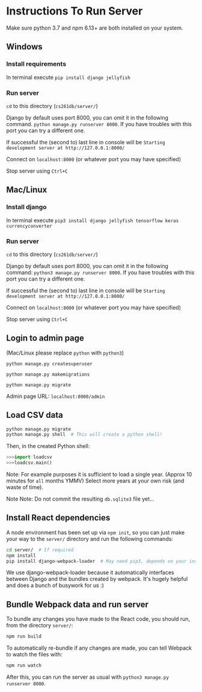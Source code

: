 # Instructions To Run Server

Make sure python 3.7 and npm 6.13+ are both installed on your system.

## Windows

### Install requirements
In terminal execute 
`pip install django jellyfish`


### Run server
`cd` to this directory (`cs261db/server/`)

Django by default uses port 8000, you can omit it in the following command.
`python manage.py runserver 8000`.
If you have troubles with this port you can try a different one.

If successful the (second to) last line in console will be
`Starting development server at http://127.0.0.1:8000/`

Connect on `localhost:8000` (or whatever port you may have specified)

Stop server using `Ctrl+C`

## Mac/Linux

### Install django
In terminal execute 
`pip3 install django jellyfish tensorflow keras currencyconverter`

### Run server
`cd` to this directory (`cs261db/server/`)

Django by default uses port 8000, you can omit it in the following command:
`python3 manage.py runserver 8000`.
If you have troubles with this port you can try a different one.

If successful the (second to) last line in console will be
`Starting development server at http://127.0.0.1:8000/`

Connect on `localhost:8000` (or whatever port you may have specified)

Stop server using `Ctrl+C`

## Login to admin page

(Mac/Linux please replace `python` with `python3`)

`python manage.py createsuperuser`

`python manage.py makemigrations`

`python manage.py migrate`

Admin page URL: `localhost:8000/admin`

## Load CSV data

```bash
python manage.py migrate
python manage.py shell  # This will create a python shell!
```

Then, in the created Python shell:

```python
>>>import loadcsv
>>>loadcsv.main()
```

Note: For example purposes it is sufficient to load a single year.
(Approx 10 minutes for `all` months YMMV)
Select more years at your own risk (and waste of time).

Note Note: Do not commit the resulting `db.sqlite3` file yet...

## Install React dependencies

A node environment has been set up via `npm init`, so you can just make your way to the `server/` directory and run the following commands:

```bash
cd server/  # If required
npm install
pip install django-webpack-loader  # May need pip3, depends on your installation
```

We use django-webpack-loader because it automatically interfaces between Django and the bundles created by webpack. It's hugely helpful and does a bunch of busywork for us :)

## Bundle Webpack data and run server

To bundle any changes you have made to the React code, you should run, from the directory `server/`:

```bash
npm run build
```

To automatically re-bundle if any changes are made, you can tell Webpack to watch the files with:

```bash
npm run watch
```

After this, you can run the server as usual with `python3 manage.py runserver 8000`.
